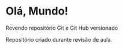 # Olá, Mundo!
 Revendo repositório Git e Git Hub versionado 


Repositório criado durante revisão de aula. 